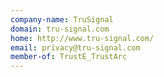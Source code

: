 ```yaml
---
company-name: TruSignal
domain: tru-signal.com
home: http://www.tru-signal.com/
email: privacy@tru-signal.com
member-of: TrustE_TrustArc
---
```




